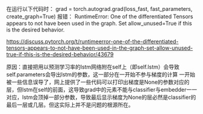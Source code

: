 
在运行以下代码时：
grad = torch.autograd.grad(loss_fast, fast_parameters, create_graph=True)
报错：
RuntimeError: One of the differentiated Tensors appears to not have been used in the graph. Set allow_unused=True if this is the desired behavior.

https://discuss.pytorch.org/t/runtimeerror-one-of-the-differentiated-tensors-appears-to-not-have-been-used-in-the-graph-set-allow-unused-true-if-this-is-the-desired-behavior/43679

原因：直接把用以预测学习率的lstm网络附在self上（即self.lstm）会导致self.parameters会导出lstm的参数，这一部分在一开始不参与梯度的计算
一开始被一些信息误导了，网上提供了一些代码可以打印出梯度是None的参数对应的层，但lstm在self的前面，这导致grad中的元素不能与classifier与embedder一一对应，lstm会顶掉一部分参数，导致最后显示梯度为None的层必然是classifier的最后一层或几层。但这实际上并不是问题的根源所在。